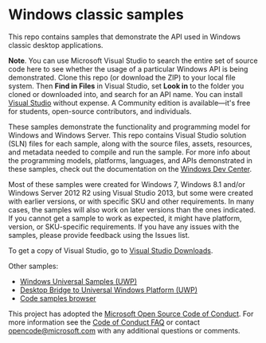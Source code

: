 # Windows classic samples

This repo contains samples that demonstrate
the API used in Windows classic desktop applications.

**Note**. You can use Microsoft Visual Studio to search the entire set of source code here to see whether the usage of a particular Windows API is being demonstrated. Clone this repo (or download the ZIP) to your local file system. Then **Find in Files** in Visual Studio, set **Look in** to the folder you cloned or downloaded into, and search for an API name. You can install [Visual Studio](https://visualstudio.microsoft.com/downloads/) without expense. A Community edition is available&mdash;it's free for students, open-source contributors, and individuals.

These samples demonstrate the functionality and programming model
for Windows and Windows Server.
This repo contains Visual Studio solution (SLN) files for each sample,
along with the source files, assets, resources, and metadata
needed to compile and run the sample.
For more info about the programming models, platforms, languages,
and APIs demonstrated in these samples,
check out the documentation on the
[Windows Dev Center](http://go.microsoft.com/fwlink/?LinkID=532421).

Most of these samples were created
for Windows 7, Windows 8.1 and/or Windows Server 2012 R2
using Visual Studio 2013,
but some were created with earlier versions,
or with specific SKU and other requirements.
In many cases, the samples will also work on later versions than the ones indicated.
If you cannot get a sample to work as expected,
it might have platform, version, or SKU-specific requirements.
If you have any issues with the samples, please provide feedback using the Issues list.

To get a copy of Visual Studio, go to
[Visual Studio Downloads](http://go.microsoft.com/fwlink/p/?linkid=301697).

Other samples:

- [Windows Universal Samples (UWP)](https://github.com/Microsoft/Windows-universal-samples)
- [Desktop Bridge to Universal Windows Platform (UWP)](https://github.com/Microsoft/DesktopBridgeToUWP-Samples)
- [Code samples browser](https://docs.microsoft.com/samples/)

This project has adopted the [Microsoft Open Source Code of Conduct](https://opensource.microsoft.com/codeofconduct/).
For more information see the [Code of Conduct FAQ](https://opensource.microsoft.com/codeofconduct/faq/)
or contact [opencode@microsoft.com](mailto:opencode@microsoft.com) with any additional questions or comments.
